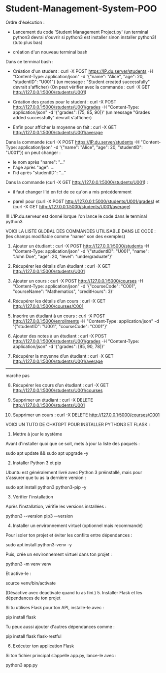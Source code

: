 # Student-Management-System-POO

Ordre d'éxécution :
- Lancement du code 'Student Management Project.py'
  (un terminal python3 devrai s'ouvrir si python3 est installer sinon installer python3) (tuto plus bas)

- création d'un nouveau terminal bash

Dans ce terminal bash :
- Création d'un student : curl -X POST https://IP.du.server/students -H "Content-Type: application/json" -d '{"name": "Alice", "age": 20, "studentID": "U001"}
  (un message : "Student created successfully" devrait s'afficher)
  (On peut vérifier avec la commande : curl -X GET http://127.0.0.1:5000/students/U001)

- Création des grades pour le student : curl -X POST http://127.0.0.1:5000/students/U001/grades -H "Content-Type: application/json" -d '{"grades": [75, 85, 90]}'
  (un message "Grades added successfully" devrait s'afficher)

- Enfin pour afficher la moyenne on fait : curl -X GET http://127.0.0.1:5000/students/U001/average


Dans la commande (curl -X POST https://IP.du.server/students -H "Content-Type: application/json" -d '{"name": "Alice", "age": 20, "studentID": "U001"}) on peut changer :
- le nom après "name": "..."
- l'age après "age": ...
- l'id après "studentID": "..."


Dans la commande (curl -X GET http://127.0.0.1:5000/students/U001) :
- il faut changer l'id en fct de ce qu'on a mis précédemment

- pareil pour (curl -X POST http://127.0.0.1:5000/students/U001/grades) et (curl -X GET http://127.0.0.1:5000/students/U001/average)


!!! L'IP.du.serveur est donné lorque l'on lance le code dans le terminal python3



VOICI LA LISTE GLOBAL DES COMMANDES UTILISABLE DANS LE CODE : (les champs modifiable comme "name" son des exemples)

1. Ajouter un étudiant : curl -X POST http://127.0.0.1:5000/students \-H "Content-Type: application/json" \-d '{"studentID": "U001", "name": "John Doe", "age": 20, "level": "undergraduate"}'

2. Récupérer les détails d’un étudiant : curl -X GET http://127.0.0.1:5000/students/U001

3. Ajouter un cours : curl -X POST http://127.0.0.1:5000/courses -H "Content-Type: application/json" -d '{"courseCode": "C001", "courseName": "Mathematics", "creditHours": 3}'

4. Récupérer les détails d’un cours : curl -X GET http://127.0.0.1:5000/courses/C001

5. Inscrire un étudiant à un cours : curl -X POST http://127.0.0.1:5000/enrollments -H "Content-Type: application/json" -d '{"studentID": "U001", "courseCode": "C001"}'

6. Ajouter des notes à un étudiant : curl -X POST http://127.0.0.1:5000/students/U001/grades -H "Content-Type: application/json" -d '{"grades": [85, 90, 78]}'

7. Récupérer la moyenne d’un étudiant : curl -X GET http://127.0.0.1:5000/students/U001/average

---------
marche pas

8. Récupérer les cours d’un étudiant : curl -X GET http://127.0.0.1:5000/students/U001/courses

9. Supprimer un étudiant : curl -X DELETE http://127.0.0.1:5000/students/U001

10. Supprimer un cours : curl -X DELETE http://127.0.0.1:5000/courses/C001


VOICI UN TUTO DE CHATGPT POUR INSTALLER PYTHON3 ET FLASK :

1. Mettre à jour le système

Avant d'installer quoi que ce soit, mets à jour la liste des paquets :

sudo apt update && sudo apt upgrade -y

2. Installer Python 3 et pip

Ubuntu est généralement livré avec Python 3 préinstallé, mais pour s'assurer que tu as la dernière version :

sudo apt install python3 python3-pip -y

3. Vérifier l'installation

Après l'installation, vérifie les versions installées :

python3 --version
pip3 --version

4. Installer un environnement virtuel (optionnel mais recommandé)

Pour isoler ton projet et éviter les conflits entre dépendances :

sudo apt install python3-venv -y

Puis, crée un environnement virtuel dans ton projet :

python3 -m venv venv

Et active-le :

source venv/bin/activate

(Désactive avec deactivate quand tu as fini.)
5. Installer Flask et les dépendances de ton projet

Si tu utilises Flask pour ton API, installe-le avec :

pip install flask

Tu peux aussi ajouter d'autres dépendances comme :

pip install flask flask-restful

6. Exécuter ton application Flask

Si ton fichier principal s’appelle app.py, lance-le avec :

python3 app.py